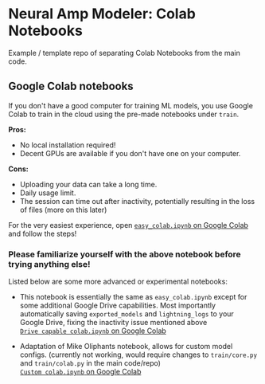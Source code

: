 # Neural Amp Modeler: Colab Notebooks
Example / template repo of separating Colab Notebooks from the main code.

## Google Colab notebooks

If you don't have a good computer for training ML models, you use Google Colab to train
in the cloud using the pre-made notebooks under `train`.

**Pros:**

- No local installation required!
- Decent GPUs are available if you don't have one on your computer.

**Cons:**

- Uploading your data can take a long time.
- Daily usage limit.
- The session can time out after inactivity, potentially resulting in the loss of files (more on this later)


For the very easiest experience, open 
[`easy_colab.ipynb` on Google Colab](https://colab.research.google.com/github/d-Vincent-b/NeuralAmpModeler-ColabNotebooks/blob/main/train/easy_colab.ipynb)
and follow the steps!

### Please familiarize yourself with the above notebook before trying anything else!
Listed below are some more advanced or experimental notebooks:

- This notebook is essentially the same as `easy_colab.ipynb` except for some additional Google Drive capabilities. Most importantly automatically saving `exported_models` and `lightning_logs` to your Google Drive, fixing the inactivity issue mentioned above \
[`Drive capable colab.ipynb` on Google Colab](https://colab.research.google.com/github/d-Vincent-b/NeuralAmpModeler-ColabNotebooks/blob/main/train/drivecapable_colab.ipynb)
  
- Adaptation of Mike Oliphants notebook, allows for custom model configs. (currently not working, would require changes to `train/core.py` and `train/colab.py` in the main code/repo) \
[`Custom colab.ipynb` on Google Colab](https://colab.research.google.com/github/d-Vincent-b/NeuralAmpModeler-ColabNotebooks/blob/main/train/custom_colab.ipynb)

